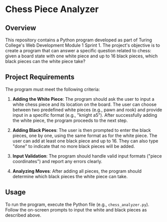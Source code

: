 # Chess Piece Analyzer

## Overview

This repository contains a Python program developed as part of Turing College's Web Development Module 1 Sprint 1. The project's objective is to create a program that can answer a specific question related to chess: given a board state with one white piece and up to 16 black pieces, which black pieces can the white piece take?

## Project Requirements

The program must meet the following criteria:

1. **Adding the White Piece**: The program should ask the user to input a white chess piece and its location on the board. The user can choose between two predefined white pieces (e.g., pawn and rook) and provide input in a specific format (e.g., "knight a5"). After successfully adding the white piece, the program proceeds to the next step.

2. **Adding Black Pieces**: The user is then prompted to enter the black pieces, one by one, using the same format as for the white piece. The user can add at least one black piece and up to 16. They can also type "done" to indicate that no more black pieces will be added.

3. **Input Validation**: The program should handle valid input formats ("piece coordinates") and report any errors clearly.

4. **Analyzing Moves**: After adding all pieces, the program should determine which black pieces the white piece can take.

## Usage

To run the program, execute the Python file (e.g., `chess_analyzer.py`). Follow the on-screen prompts to input the white and black pieces as described above.
